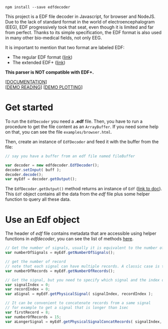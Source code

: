 ```
npm install --save edfdecoder
```


This project is a EDF file decoder in Javascript, for browser and NodeJS. Due to the lack of standard format in the world of electroencephalogram (EEG), EDF progressively took that seat, even though it is limited and far from perfect. Thanks to its simple specification, the EDF format is also used in many other bio-medical fields, not only EEG.  

It is important to mention that two format are labeled EDF:
- The regular EDF format ([link](https://www.edfplus.info/specs/edf.html))
- The extended EDF+ ([link](https://www.edfplus.info/specs/edfplus.html))

**This parser is NOT compatible with EDF+.**

[[DOCUMENTATION](http://pixpipe.github.io/edfdecoder/doc)]  
[[DEMO READING](http://pixpipe.github.io/edfdecoder/examples/browser.html)] 
[[DEMO PLOTTING](http://pixpipe.github.io/edfdecoder/examples/plot.html)] 

# Get started
To run the `EdfDecoder` you need a **.edf** file. Then, you have to run a procedure to get the file content as an `ArrayBuffer`. If you need some help on that, you can see the file `examples/browser.html`.

Then, create an instance of `EdfDecoder` and feed it with the buffer from the file:
```javascript
// say you have a buffer from an edf file named fileBuffer

var decoder = new edfdecoder.EdfDecoder();
decoder.setInput( buff );
decoder.decode();
var myEdf = decoder.getOutput();
```

The `EdfDecoder.getOutput()` method returns an instance of `Edf` ([link to doc](http://pixpipe.github.io/edfdecoder/doc#Edf)).  
This `Edf` object contains all the data from the *edf* file plus some helper function to query all these data.

# Use an Edf object
The header of *edf* file contains metadata that are accessible using helper functions in *edfdecoder*, you can see the list of methods [here](http://pixpipe.github.io/edfdecoder/doc#Edf).  

```javascript
// Get the number of signals, usually it is equivalent to the number of sensors
var numberOfSignals = myEdf.getNumberOfSignals();

// get the number of record
// note that each signal can have multiple records. A classic case is to have 1-second-long records
var numberOfRecords = myEdf.getNumberOfRecords();

// Get the signal, but you need to specify which signal and the index of the record
var signalIndex = 0;
var recordIndex = 0;
var aSignal = myEdf.getPhysicalSignal( signalIndex, recordIndex );

// It can be convenient to concatenate records from a same signal
// for example to get a signal that is longer than 1sec
var firstRecord = 8;
var numberOfRecords = 15;
var aLongerSignal = myEdf.getPhysicalSignalConcatRecords( signalIndex, firstRecord, numberOfRecords );

```
